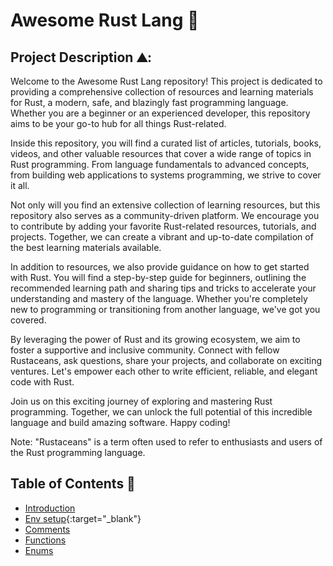 # Awesome Rust Lang 🦀

## Project Description ⛰️: 

Welcome to the Awesome Rust Lang repository! This project is dedicated to providing a comprehensive collection of resources and learning materials for Rust, a modern, safe, and blazingly fast programming language. Whether you are a beginner or an experienced developer, this repository aims to be your go-to hub for all things Rust-related.

Inside this repository, you will find a curated list of articles, tutorials, books, videos, and other valuable resources that cover a wide range of topics in Rust programming. From language fundamentals to advanced concepts, from building web applications to systems programming, we strive to cover it all.

Not only will you find an extensive collection of learning resources, but this repository also serves as a community-driven platform. We encourage you to contribute by adding your favorite Rust-related resources, tutorials, and projects. Together, we can create a vibrant and up-to-date compilation of the best learning materials available.

In addition to resources, we also provide guidance on how to get started with Rust. You will find a step-by-step guide for beginners, outlining the recommended learning path and sharing tips and tricks to accelerate your understanding and mastery of the language. Whether you're completely new to programming or transitioning from another language, we've got you covered.

By leveraging the power of Rust and its growing ecosystem, we aim to foster a supportive and inclusive community. Connect with fellow Rustaceans, ask questions, share your projects, and collaborate on exciting ventures. Let's empower each other to write efficient, reliable, and elegant code with Rust.

Join us on this exciting journey of exploring and mastering Rust programming. Together, we can unlock the full potential of this incredible language and build amazing software. Happy coding!

Note: "Rustaceans" is a term often used to refer to enthusiasts and users of the Rust programming language.

## Table of Contents 📜

- [Introduction](Notes/introduction/README.md)
- [Env setup](https://www.rust-lang.org/learn/get-started){:target="_blank"}
- [Comments](Notes/comments/README.md)
- [Functions](Notes/funtions/README.md)
- [Enums](Notes/enums/README.md)
